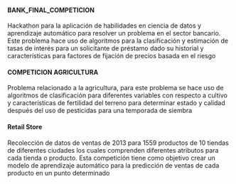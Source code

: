 #### BANK_FINAL_COMPETICION
Hackathon para la aplicación de habilidades en ciencia de datos y aprendizaje automático para resolver un problema en el sector bancario. Este problema hace uso de algoritmos para la clasificación y estimación de tasas de interés para un solicitante de préstamo dado su historial y características para factores de fijación de precios basada en el riesgo

#### COMPETICION AGRICULTURA
Problema relacionado a la agricultura, para este problema se hace uso de algoritmos de clasificación para diferentes variables con respecto a cultivo y características de fertilidad del terreno para determinar estado y calidad después del uso de pesticidas para una temporada de siembra


#### Retail Store
Recolección de datos de ventas de 2013 para 1559 productos de 10 tiendas de diferentes ciudades los cuales comprenden diferentes atributos para cada tienda o producto. Esta competición tiene como objetivo crear un modelo de aprendizaje automático para la predicción de ventas de cada producto en un punto determinado 
